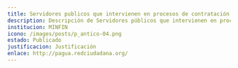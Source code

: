 ```yaml
---
title: Servidores publicos que intervienen en procesos de contratación
description: Descripción de Servidores públicos que intervienen en procesos de contratación
institucion: MINFIN
icono: /images/posts/p_antico-04.png
estado: Publicado
justificacion: Justificación
enlace: http://pagua.redciudadana.org/
---
```

